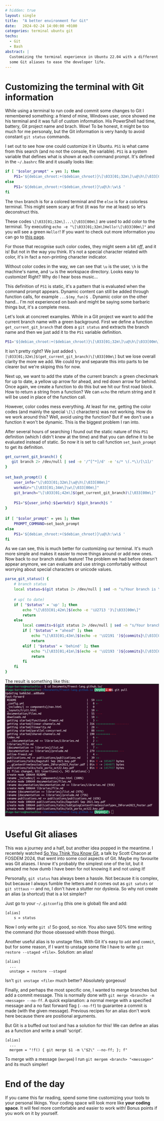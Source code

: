 ```yaml
---
# hidden: true
layout: single
title:  "A better environment for Git"
date:   2024-02-24 14:00:00 +0100
categories: terminal ubuntu git
techs: 
  - Git
  - Bash
abstract: |
  Customizing the terminal experience in Ubuntu 22.04 with a different PS1 variable and adding
  some Git aliases to ease the developer life. 
---
```


# Customizing the terminal with Git information 

While using a terminal to run code and commit some changes to Git I remembered something: a friend
  of mine, Windows user, once showed me his terminal and it was full of custom information. His 
  PowerShell had time, battery, Git project name and brach. Wow! To be honest, it might be too much
  for me personaly, but the Git information is very handy to avoid constant `git status` commands.

I set out to see how one could customize it in Ubuntu. `PS1` is what came from this search (and no
  not the console, the variable). `PS1` is a system variable that defines what is shown at each 
  command prompt. It's defined in the `~/.bashrc` file and it usually looks like:

```bash
if [ "$color_prompt" = yes ]; then
    PS1='${debian_chroot:+($debian_chroot)}\[\033[01;32m\]\u@\h\[\033[00m\]:\[\033[01;34m\]\w\[\033[00m\]\$ '
else
    PS1='${debian_chroot:+($debian_chroot)}\u@\h:\w\$ '
fi
```

The `then` branch is for a colored terminal and the `else` is for a colorless terminal. This might 
  seem scary at first (it was for me at least) so let's deconstruct this. 
  
These codes `\[\033[01;32m\]...\[\033[00m\]` are used to add color to the terminal. Try executing
  `echo -e "\[\033[01;32m\]Hello!\[\033[00m\]"` and you will see a green `Hello!`! If you want to
  check out more information you can go to [this page][terminal-color-codes].
  
For those that recognise such color codes, they might seem a bit *off*, and it is! But not in the 
  way you think. It's not a special character related with color, it's in fact a non-printing 
  character indicator.

Without color codes in the way, we can see that `\u` is the user, `\h` is the machine's name, 
  and `\w` is the workspace directory. Looks easy to customize! Right? Why do I hear boss music...

This definition of `PS1` is static, it's a pattern that is evaluated when the command prompt 
  appears. Dynamic content can still be added through function calls, for example `...$(my_fun)$ `.
  Dynamic color on the other hand... I'm not experienced on bash and might be saying some barbaric
  things but, it's a complete mess.

Let's look at concreet examples. While in a Git project we want to add the current branch name with
  a green background. First we define a function `get_current_git_branch` that does a `git status`
  and extracts the branch name and then we just add it to the `PS1` variable definition.

```bash
PS1='${debian_chroot:+($debian_chroot)}\[\033[01;32m\]\u@\h\[\033[00m\]:\[\033[01;34m\]\w\[\033[00m\]\[\033[01;32m\]$(get_current_git_branch)\[\033[00m\]\$ '
```

It isn't pretty right? We just added `\[\033[01;32m\]$(get_current_git_branch)\[\033[00m\]` but 
  we lose overall clarity the more we add. We could try and separate this into parts to be clearer
  but we're skiping this for now.

Next up, we want to add the state of the current branch: a green checkmark for up to date, a yellow
  up arrow for ahead, and red down arrow for behind. Once again, we create a function to do this 
  but we hit our first road block. How to return a string from a function? We can `echo` the return
  string and it will be used in place of the function call.

However, color codes mess everything. At least for me, getting the color codes (and mainly the 
  special `\[\]` characters) was not working. How do we work around this? Well, avoid using the
  function? But if we don't use a function it won't be dynamic. This is the biggest problem I ran
  into.

After several hours of searching I found out the static nature of this `PS1` definition (which I
  didn't knew at the time) and that you can define it to be evaluated instead of static. So now
  it is set to call function `set_bash_prompt` to get its definition.

```bash
get_current_git_branch() {
   git branch 2> /dev/null | sed -e '/^[^*]/d' -e 's/* \(.*\)/[\1]/'
}

set_bash_prompt() {
    user_info="\[\033[01;32m\]\u@\h\[\033[00m\]"
    workdir="\[\033[01;34m\]\w\[\033[00m\]"
    git_branch="\[\033[01;42m\]$(get_current_git_branch)\[\033[00m\]"

    PS1="${user_info}:${workdir} ${git_branch}$ "
}

if [ "$color_prompt" = yes ]; then
    PROMPT_COMMAND=set_bash_prompt
else
    PS1='${debian_chroot:+($debian_chroot)}\u@\h:\w\$ '
fi
```

As we can see, this is much better for customizing our terminal. It's much more simple and makes it
  easier to move things around or add new ones. Now back to our branch status feature! The 
  problem we had before doesn't appear anymore, we can evaluate and use strings comfortably without
  worrying about special characters or unicode values.

```bash
parse_git_status() {
    # branch status
    local status=$(git status 2> /dev/null | sed -n "s/Your branch is \(\S*\).*$/\1/p")
    
    # up( to date)
    if [ "$status" = 'up' ]; then
        echo "\[\033[01;42m\]$(echo -e '\U2713 ')\[\033[00m\]"
        return
    else
        local commits=$(git status 2> /dev/null | sed -n "s/Your branch is.*by \(\S*\) commit.*$/\1/p")
        if [ "$status" = "ahead" ]; then
            echo "\[\033[01;43m\]$(echo -e '\U2191 ')${commits}\[\033[00m\]"
            return
        elif [ "$status" = 'behind' ]; then
            echo "\[\033[01;41m\]$(echo -e '\U2193 ')${commits}\[\033[00m\]"
            return
        fi
    fi
}
```

The result is something like this:
![terminal-git-status](/assets/images/terminal-git-status.png)


# Useful Git aliases
This was a journey and a half, but another idea popped in the meantime. I recentely watched
  [So You Think You Know Git][so-you-think-you-know-git], a talk by Scott Chacon at FOSDEM
  2024, that went into some cool aspects of Git. Maybe my favourite was Git aliases. I know
  it's probably the simplest one of the lot, but it amazed me how dumb I have been for not
  knowing it and not using it!

Personally, `git status` has always been a hassle. Not because it is complex, but because I always
  fumble the letters and it comes out as `git satuts` or `git stttaus` -- and no, I don't have a
  stutter nor dyslexia. So why not create an alias (a shortcut) that is a lot simpler?

Just go to your `~/.gitconfig` (this one is global) file and add:

```
[alias]
	s = status
```

Now I only write `git s`! So good, so nice. You also save 50% time writing the command (for those
  obsessed whith those things).

Another useful alias is to unstage files. With Git it's easy to `add` and `commit`, but for some
  reason, if I want to unstage some file I have to write `git restore --staged <file>`. Solution:
  an alias!

```
[alias]
  ...
  unstage = restore --staged
```

Isn't `git unstage <file>` much better? Absolutely gorgeous!

Finally, and perhaps the most specific one, I wanted to merge branches but add a commit message.
  This is normally done with `git merge <branch> -m <message> --no-ff`. A quick explanation:
  a normal merge with a specified message and a no fast forward flag (`--no-ff`) to guarantee
  a commit is made (with the given message). Previous recipes for an alias don't work here because
  there are positional arguments.

But Git is a buffed out tool and has a solution for this! We can define an alias as a function and
  write a small 'script'.

```
[alias]
  ...
  mergem = "!f() { git merge $1 -m \"$2\" --no-ff; }; f"
```

To merge with a message (`mergem`) I run `git mergem <branch> "<message>"` and its much simpler!

# End of the day
If you came this far reading, spend some time customizing your tools to your personal likings. Your
  coding space will look more like **your coding space**. It will feel more comfortable and easier
  to work with! Bonus points if you work on it by yourself. 

[terminal-color-codes]:https://manpages.ubuntu.com/manpages/jammy/en/man5/terminal-colors.d.5.html
[so-you-think-you-know-git]:https://www.youtube.com/watch?v=aolI_Rz0ZqY